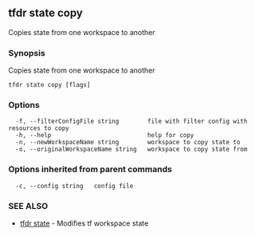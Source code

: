 ## tfdr state copy

Copies state from one workspace to another

### Synopsis

Copies state from one workspace to another

```
tfdr state copy [flags]
```

### Options

```
  -f, --filterConfigFile string        file with filter config with resources to copy
  -h, --help                           help for copy
  -n, --newWorkspaceName string        workspace to copy state to
  -o, --originalWorkspaceName string   workspace to copy state from
```

### Options inherited from parent commands

```
  -c, --config string   config file
```

### SEE ALSO

* [tfdr state](tfdr_state.md)	 - Modifies tf workspace state

